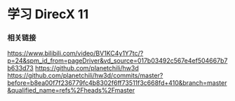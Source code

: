 
# 学习 DirecX 11

### 相关链接

https://www.bilibili.com/video/BV1KC4y1Y7tc/?p=24&spm_id_from=pageDriver&vd_source=017b03492c567e4ef504667b7b633d73
https://github.com/planetchili/hw3d
https://github.com/planetchili/hw3d/commits/master?before=b8ea00f7f236779fc4b8302f6ff73511f3c668fd+410&branch=master&qualified_name=refs%2Fheads%2Fmaster